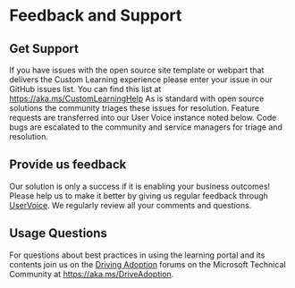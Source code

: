 # Feedback and Support

## Get Support

If you have issues with the open source site template or webpart that delivers the Custom Learning experience please enter your issue in our GitHub issues list.  You can find this list at https://aka.ms/CustomLearningHelp  As is standard with open source solutions the community triages these issues for resolution.  Feature requests are transferred into our User Voice instance noted below.  Code bugs are escalated to the community and service managers for triage and resolution.  

## Provide us feedback

Our solution is only a success if it is enabling your business outcomes!  Please help us to make it better by giving us regular feedback through  [UserVoice](https://microsoftteams.uservoice.com/forums/913429-learning-solutions).  We regularly review all your comments and questions.

## Usage Questions

For questions about best practices in using the learning portal and its contents join us on the [Driving Adoption](https://aka.ms/DriveAdoption) forums on the Microsoft Technical Community at https://aka.ms/DriveAdoption. 

